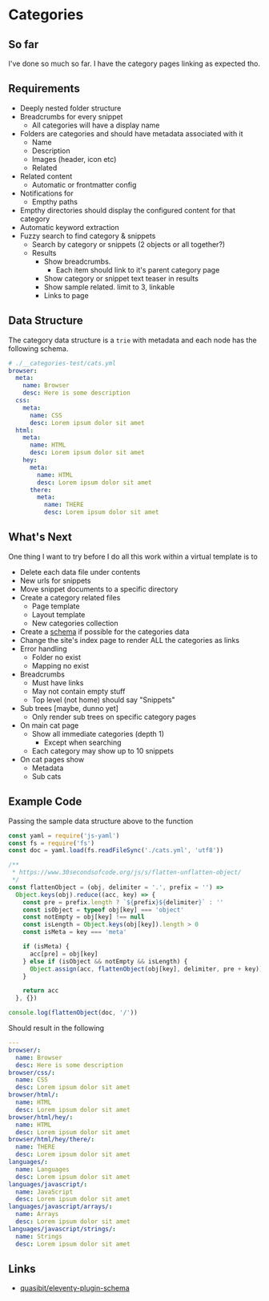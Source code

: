 # Categories
## So far
I've done so much so far. I have the category pages linking as expected tho.

## Requirements
- Deeply nested folder structure
- Breadcrumbs for every snippet
  - All categories will have a display name
- Folders are categories and should have metadata associated with it
  - Name
  - Description
  - Images (header, icon etc)
  - Related
- Related content
  - Automatic or frontmatter config
- Notifications for
  - Empthy paths
- Empthy directories should display the configured content for that category
- Automatic keyword extraction
- Fuzzy search to find category & snippets
  - Search by category or snippets (2 objects or all together?)
  - Results
    - Show breadcrumbs.
      - Each item should link to it's parent category page
    - Show category or snippet text teaser in results 
    - Show sample related. limit to 3, linkable
    - Links to page

## Data Structure
The category data structure is a `trie` with metadata and each node has the following schema.

<!-- I'm not sure exactly how I want to handle the structure yet -->

```yaml
# ./__categories-test/cats.yml
browser:
  meta:
    name: Browser
    desc: Here is some description
  css:
    meta:
      name: CSS
      desc: Lorem ipsum dolor sit amet
  html:
    meta:
      name: HTML
      desc: Lorem ipsum dolor sit amet
    hey:
      meta:
        name: HTML
        desc: Lorem ipsum dolor sit amet
      there:
        meta:
          name: THERE
          desc: Lorem ipsum dolor sit amet
```

## What's Next
One thing I want to try before I do all this work within a virtual template is to
- Delete each data file under contents
- New urls for snippets
- Move snippet documents to a specific directory
- Create a category related files
  - Page template
  - Layout template
  - New categories collection
- Create a [schema](https://www.11ty.dev/docs/data-validate/) if possible for the categories data
- Change the site's index page to render ALL the categories as links
- Error handling
  - Folder no exist
  - Mapping no exist
- Breadcrumbs
  - Must have links
  - May not contain empty stuff
  - Top level (not home) should say "Snippets"
- Sub trees [maybe, dunno yet]
  - Only render sub trees on specific category pages
- On main cat page
  - Show all immediate categories (depth 1)
    - Except when searching
  - Each category may show up to 10 snippets
- On cat pages show
  - Metadata
  - Sub cats

## Example Code
Passing the sample data structure above to the function

```js
const yaml = require('js-yaml')
const fs = require('fs')
const doc = yaml.load(fs.readFileSync('./cats.yml', 'utf8'))

/**
 * https://www.30secondsofcode.org/js/s/flatten-unflatten-object/
 */
const flattenObject = (obj, delimiter = '.', prefix = '') =>
  Object.keys(obj).reduce((acc, key) => {
    const pre = prefix.length ? `${prefix}${delimiter}` : ''
    const isObject = typeof obj[key] === 'object'
    const notEmpty = obj[key] !== null
    const isLength = Object.keys(obj[key]).length > 0
    const isMeta = key === 'meta'

    if (isMeta) {
      acc[pre] = obj[key]
    } else if (isObject && notEmpty && isLength) {
      Object.assign(acc, flattenObject(obj[key], delimiter, pre + key))
    }

    return acc
  }, {})

console.log(flattenObject(doc, '/'))
```

Should result in the following
```yaml
---
browser/:
  name: Browser
  desc: Here is some description
browser/css/:
  name: CSS
  desc: Lorem ipsum dolor sit amet
browser/html/:
  name: HTML
  desc: Lorem ipsum dolor sit amet
browser/html/hey/:
  name: HTML
  desc: Lorem ipsum dolor sit amet
browser/html/hey/there/:
  name: THERE
  desc: Lorem ipsum dolor sit amet
languages/:
  name: Languages
  desc: Lorem ipsum dolor sit amet
languages/javascript/:
  name: JavaScript
  desc: Lorem ipsum dolor sit amet
languages/javascript/arrays/:
  name: Arrays
  desc: Lorem ipsum dolor sit amet
languages/javascript/strings/:
  name: Strings
  desc: Lorem ipsum dolor sit amet
```

## Links
- [quasibit/eleventy-plugin-schema](https://github.com/quasibit/eleventy-plugin-schema?tab=readme-ov-file)
